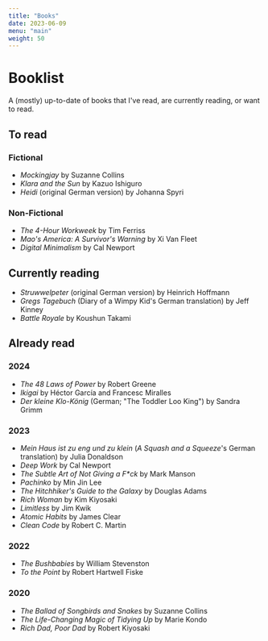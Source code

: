 ```yaml
---
title: "Books"
date: 2023-06-09
menu: "main"
weight: 50
---
```


# Booklist

A (mostly) up-to-date of books that I've read, are currently reading, or want to read.

## To read

### Fictional
* *Mockingjay* by Suzanne Collins
* *Klara and the Sun* by Kazuo Ishiguro
* *Heidi* (original German version) by Johanna Spyri

### Non-Fictional
* *The 4-Hour Workweek* by Tim Ferriss
* *Mao's America: A Survivor's Warning* by Xi Van Fleet
* *Digital Minimalism* by Cal Newport

## Currently reading
* *Struwwelpeter* (original German version) by Heinrich Hoffmann
* *Gregs Tagebuch* (Diary of a Wimpy Kid's German translation) by Jeff Kinney
* *Battle Royale* by Koushun Takami

## Already read

### 2024
* *The 48 Laws of Power* by Robert Greene
* *Ikigai* by Héctor García and Francesc Miralles
* *Der kleine Klo-König* (German; "The Toddler Loo King") by Sandra Grimm

### 2023
* *Mein Haus ist zu eng und zu klein* (*A Squash and a Squeeze*'s German translation) by Julia Donaldson 
* *Deep Work* by Cal Newport
* *The Subtle Art of Not Giving a F\*ck* by Mark Manson
* *Pachinko* by Min Jin Lee
* *The Hitchhiker's Guide to the Galaxy* by Douglas Adams
* *Rich Woman* by Kim Kiyosaki
* *Limitless* by Jim Kwik
* *Atomic Habits* by James Clear
* *Clean Code* by Robert C. Martin

### 2022
* *The Bushbabies* by William Stevenston 
* *To the Point* by Robert Hartwell Fiske

### 2020  
* *The Ballad of Songbirds and Snakes* by Suzanne Collins
* *The Life-Changing Magic of Tidying Up* by Marie Kondo
* *Rich Dad, Poor Dad* by Robert Kiyosaki